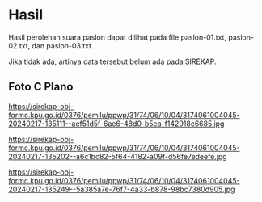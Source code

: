 # Hasil

Hasil perolehan suara paslon dapat dilihat pada file paslon-01.txt, paslon-02.txt, dan paslon-03.txt.

Jika tidak ada, artinya data tersebut belum ada pada SIREKAP.

## Foto C Plano

https://sirekap-obj-formc.kpu.go.id/0376/pemilu/ppwp/31/74/06/10/04/3174061004045-20240217-135111--aef51d5f-6ae6-48d0-b5ea-f142918c6685.jpg

https://sirekap-obj-formc.kpu.go.id/0376/pemilu/ppwp/31/74/06/10/04/3174061004045-20240217-135202--a6c1bc82-5f64-4182-a09f-d56fe7edeefe.jpg

https://sirekap-obj-formc.kpu.go.id/0376/pemilu/ppwp/31/74/06/10/04/3174061004045-20240217-135249--5a385a7e-76f7-4a33-b878-98bc7380d905.jpg
